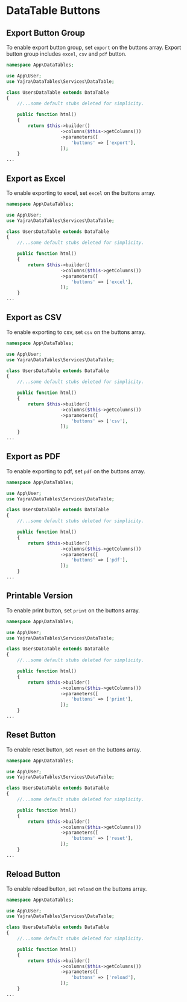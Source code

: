 # DataTable Buttons

<a name="export"></a>
## Export Button Group

To enable export button group, set `export` on the buttons array.
Export button group includes `excel`, `csv` and `pdf` button.

```php
namespace App\DataTables;

use App\User;
use Yajra\DataTables\Services\DataTable;

class UsersDataTable extends DataTable
{
    //...some default stubs deleted for simplicity.

    public function html()
    {
        return $this->builder()
                    ->columns($this->getColumns())
                    ->parameters([
                        'buttons' => ['export'],
                    ]);
    }
...
```

<a name="excel"></a>
## Export as Excel

To enable exporting to excel, set `excel` on the buttons array.

```php
namespace App\DataTables;

use App\User;
use Yajra\DataTables\Services\DataTable;

class UsersDataTable extends DataTable
{
    //...some default stubs deleted for simplicity.

    public function html()
    {
        return $this->builder()
                    ->columns($this->getColumns())
                    ->parameters([
                        'buttons' => ['excel'],
                    ]);
    }
...
```

<a name="csv"></a>
## Export as CSV

To enable exporting to csv, set `csv` on the buttons array.

```php
namespace App\DataTables;

use App\User;
use Yajra\DataTables\Services\DataTable;

class UsersDataTable extends DataTable
{
    //...some default stubs deleted for simplicity.

    public function html()
    {
        return $this->builder()
                    ->columns($this->getColumns())
                    ->parameters([
                        'buttons' => ['csv'],
                    ]);
    }
...
```

<a name="pdf"></a>
## Export as PDF

To enable exporting to pdf, set `pdf` on the buttons array.

```php
namespace App\DataTables;

use App\User;
use Yajra\DataTables\Services\DataTable;

class UsersDataTable extends DataTable
{
    //...some default stubs deleted for simplicity.

    public function html()
    {
        return $this->builder()
                    ->columns($this->getColumns())
                    ->parameters([
                        'buttons' => ['pdf'],
                    ]);
    }
...
```

<a name="print"></a>
## Printable Version

To enable print button, set `print` on the buttons array.

```php
namespace App\DataTables;

use App\User;
use Yajra\DataTables\Services\DataTable;

class UsersDataTable extends DataTable
{
    //...some default stubs deleted for simplicity.

    public function html()
    {
        return $this->builder()
                    ->columns($this->getColumns())
                    ->parameters([
                        'buttons' => ['print'],
                    ]);
    }
...
```

<a name="reset"></a>
## Reset Button

To enable reset button, set `reset` on the buttons array.

```php
namespace App\DataTables;

use App\User;
use Yajra\DataTables\Services\DataTable;

class UsersDataTable extends DataTable
{
    //...some default stubs deleted for simplicity.

    public function html()
    {
        return $this->builder()
                    ->columns($this->getColumns())
                    ->parameters([
                        'buttons' => ['reset'],
                    ]);
    }
...
```

<a name="reload"></a>
## Reload Button

To enable reload button, set `reload` on the buttons array.

```php
namespace App\DataTables;

use App\User;
use Yajra\DataTables\Services\DataTable;

class UsersDataTable extends DataTable
{
    //...some default stubs deleted for simplicity.

    public function html()
    {
        return $this->builder()
                    ->columns($this->getColumns())
                    ->parameters([
                        'buttons' => ['reload'],
                    ]);
    }
...
```
